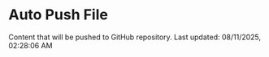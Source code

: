 # Auto Push File

Content that will be pushed to GitHub repository.
Last updated: 08/11/2025, 02:28:06 AM